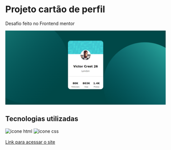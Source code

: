 <h1>Projeto cartão de perfil</h1>
<p>Desafio feito no Frontend mentor</p>
<img src="image/Captura de tela.PNG" alt="imagem do site">
<h2>Tecnologias utilizadas</h2>
<div>
    <img src="https://img.shields.io/badge/HTML5-E34F26?style=for-the-badge&logo=html5&logoColor=white" alt="icone html">
    <img src="https://img.shields.io/badge/CSS3-1572B6?style=for-the-badge&logo=css3&logoColor=white" alt="icone css">
</div> <br>
<a href="">Link para acessar o site</a>
